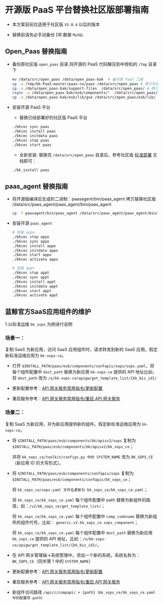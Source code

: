 # 开源版 PaaS 平台替换社区版部署指南

- 本方案目前仅适用于社区版 `V5.0.4` 以后的版本

- 替换前请务必手动备份 DB 数据 `MySQL`

## Open_Paas 替换指南

- 备份原社区版 `open_paas` 目录,将开源的 PaaS 代码解压到中控机的 `/tmp` 目录下

  ```bash
  mv /data/src/open_paas /data/open_paas-bak  # 备份原 PaaS 工程
  cp -a /tmp/bk-PaaS-master/paas-ce/paas /data/src/open_paas # 拷贝开源代码到 src 目录
  cp -a /data/open_paas-bak/support-files  /data/src/open_paas/ # 拷贝原配置模版文件
  rsync -a /data/open_paas-bak/esb/components/*  /data/src/open_paas/esb/components/
  cp -a /data/open_paas-bak/esb/lib/gse /data/src/open_paas/esb/lib/
  ```

- 安装开源 PaaS 平台

  - 替换已经部署好的社区版 PaaS 平台

  ```bash
  ./bkcec sync paas
  ./bkcec install paas
  ./bkcec initdata paas
  ./bkcec stop paas
  ./bkcec start paas
  ```

  - 全新安装: 替换完 `/data/src/open_paas` 目录后，参考社区版 [标准部署](../../../基础包安装/多机部署/quick_install.md) 文档即可：

  ```bash
  ./bk_install paas
  ```

## paas_agent 替换指南

- 将开源版编译后生成的二进制：paasagent/bin/paas_agent 拷贝替换社区版 /data/src/paas_agent/paas_agent/bin/paas_agent

  ```bash
  cp -f paasagent/bin/paas_agent /data/src/paas_agent/paas_agent/bin/  # 将生成的开源二进制文件拷贝到 src/paas_agent 目录下
  ```

- 安装开源 `paas_agent`

  ```bash
  # 安装 appo
  ./bkcec stop appo
  ./bkcec sync appo
  ./bkcec install appo
  ./bkcec initdata appo
  ./bkcec start appo
  ./bkcec activate appo

  # 安装 appt
  ./bkcec stop appt
  ./bkcec sync appt
  ./bkcec install appt
  ./bkcec initdata appt
  ./bkcec start appt
  ./bkcec activate appt
  ```

## 蓝鲸官方SaaS应用组件的维护

1.以标准运维 `bk_sops` 为例进行说明

### 场景一：

复制 SaaS 为新应用，访问 SaaS 应用组件时，请求转发到新的 SaaS 应用。假定新标准运维应用为 `bk-sops-ce`。

- 打开 `$INSTALL_PATH/paas/esb/components/confapis/sops/sops.yaml`，将每个组件配置中 `dest_path` 替换为新应用 `bk-sops-ce` 提供的 API 地址比如，将 `dest_path` 改为 `/o/bk-sops-ce/apigw/get_template_list/{bk_biz_id}/`

- 更新配置参考：[API 网关服务常用指令/更新配置](5.1/开发指南/扩展开发/API网关/chapter1.md#组件配置中添加系统信息)

- 重启服务参考：[API 网关服务常用指令/重启 API 网关服务](5.1/开发指南/扩展开发/API网关/chapter1.md#重启服务)

### 场景二：

复制 SaaS 为新应用，并为新应用提供新的组件。假定新标准运维应用为 `bk-sops-ce`。

- 将 `$INSTALL_PATH/paas/esb/components/bk/apisv2/sops` 复制为 `$INSTALL_PATH/paas/esb/components/bk/apisv2/bk_sops_ce`；

  并将 `bk_sops_ce/toolkit/configs.py 中的 SYSTEM_NAME` 改为 `BK_SOPS_CE`（新应用 ID 的大写形式）。

- 将 `$INSTALL_PATH/paas/esb/components/confapis/sops` 复制为 `$INSTALL_PATH/paas/esb/components/confapis/bk_sops_ce`；

  将 `bk_sops_ce/sops.yaml 文件名更新为 bk_sops_ce/bk_sops_ce.yaml`；

  将 `bk_sops_ce/bk_sops_ce.yaml` 每个组件配置中 path 替换为新组件的路径，如：`/v2/bk_sops_ce/get_template_list/`；

  将 `bk_sops_ce/bk_sops_ce.yaml` 每个组件配置中 `comp_codename` 替换为新组件的组件代号，比如： `generic.v2.bk_sops_ce.sops_component`；

  将 `bk_sops_ce/bk_sops_ce.yaml` 每个组件配置中 `dest_path` 替换为新应用 `bk_sops_ce` 提供的 API 地址，比如：`/o/bk-sops-ce/apigw/get_template_list/{bk_biz_id}/`。

- 在 API 网关管理端->系统管理中，添加一个新的系统，系统名称为：`BK_SOPS_CE`（同步骤 1  中的 `SYSTEM_NAME`）

- 更新配置参考：[API 网关服务常用指令/更新配置](5.1/开发指南/扩展开发/API网关/chapter1.md#组件配置中添加系统信息)

- 重启服务参考：[API 网关服务常用指令/重启 API 网关服务](5.1/开发指南/扩展开发/API网关/chapter1.md#重启服务)

- 新组件访问路径
  `/api/c/compapi/ + {path}（bk_sops_ce/bk_sops_ce.yaml 中的配置项 path）`
